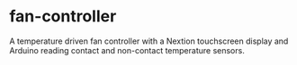 # fan-controller
A temperature driven fan controller with a Nextion touchscreen display and Arduino reading contact and non-contact temperature sensors.
